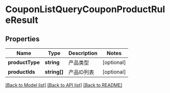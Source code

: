 # CouponListQueryCouponProductRuleResult

## Properties
Name | Type | Description | Notes
------------ | ------------- | ------------- | -------------
**productType** | **string** | 产品类型 | [optional] 
**productIds** | **string[]** | 产品ID列表 | [optional] 

[[Back to Model list]](../README.md#documentation-for-models) [[Back to API list]](../README.md#documentation-for-api-endpoints) [[Back to README]](../README.md)


